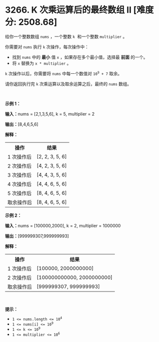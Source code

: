 # 3266. K 次乘运算后的最终数组 II [难度分: 2508.68]

<p>给你一个整数数组&nbsp;<code>nums</code>&nbsp;，一个整数&nbsp;<code>k</code>&nbsp;&nbsp;和一个整数&nbsp;<code>multiplier</code>&nbsp;。</p>

<p>你需要对 <code>nums</code>&nbsp;执行 <code>k</code>&nbsp;次操作，每次操作中：</p>

<ul>
	<li>找到 <code>nums</code>&nbsp;中的 <strong>最小</strong>&nbsp;值&nbsp;<code>x</code>&nbsp;，如果存在多个最小值，选择最 <strong>前面</strong>&nbsp;的一个。</li>
	<li>将 <code>x</code>&nbsp;替换为&nbsp;<code>x * multiplier</code>&nbsp;。</li>
</ul>

<p><code>k</code>&nbsp;次操作以后，你需要将 <code>nums</code>&nbsp;中每一个数值对&nbsp;<code>10<sup>9</sup> + 7</code>&nbsp;取余。</p>

<p>请你返回执行完 <code>k</code>&nbsp;次乘运算以及取余运算之后，最终的 <code>nums</code>&nbsp;数组。</p>

<p>&nbsp;</p>

<p><strong class="example">示例 1：</strong></p>

<div class="example-block">
<p><span class="example-io"><b>输入：</b>nums = [2,1,3,5,6], k = 5, multiplier = 2</span></p>

<p><span class="example-io"><b>输出：</b>[8,4,6,5,6]</span></p>

<p><strong>解释：</strong></p>

<table>
	<tbody>
		<tr>
			<th>操作</th>
			<th>结果</th>
		</tr>
		<tr>
			<td>1 次操作后</td>
			<td>[2, 2, 3, 5, 6]</td>
		</tr>
		<tr>
			<td>2 次操作后</td>
			<td>[4, 2, 3, 5, 6]</td>
		</tr>
		<tr>
			<td>3 次操作后</td>
			<td>[4, 4, 3, 5, 6]</td>
		</tr>
		<tr>
			<td>4 次操作后</td>
			<td>[4, 4, 6, 5, 6]</td>
		</tr>
		<tr>
			<td>5 次操作后</td>
			<td>[8, 4, 6, 5, 6]</td>
		</tr>
		<tr>
			<td>取余操作后</td>
			<td>[8, 4, 6, 5, 6]</td>
		</tr>
	</tbody>
</table>
</div>

<p><strong class="example">示例 2：</strong></p>

<div class="example-block">
<p><span class="example-io"><b>输入：</b>nums = [100000,2000], k = 2, multiplier = 1000000</span></p>

<p><span class="example-io"><b>输出：</b>[999999307,999999993]</span></p>

<p><strong>解释：</strong></p>

<table>
	<tbody>
		<tr>
			<th>操作</th>
			<th>结果</th>
		</tr>
		<tr>
			<td>1 次操作后</td>
			<td>[100000, 2000000000]</td>
		</tr>
		<tr>
			<td>2 次操作后</td>
			<td>[100000000000, 2000000000]</td>
		</tr>
		<tr>
			<td>取余操作后</td>
			<td>[999999307, 999999993]</td>
		</tr>
	</tbody>
</table>
</div>

<p>&nbsp;</p>

<p><strong>提示：</strong></p>

<ul>
	<li><code>1 &lt;= nums.length &lt;= 10<sup>4</sup></code></li>
	<li><code>1 &lt;= nums[i] &lt;= 10<sup>9</sup></code></li>
	<li><code>1 &lt;= k &lt;= 10<sup>9</sup></code></li>
	<li><code>1 &lt;= multiplier &lt;= 10<sup>6</sup></code></li>
</ul>
